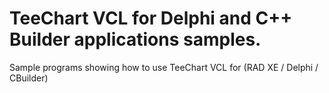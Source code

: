 TeeChart VCL for Delphi and C++ Builder applications samples.
=============================================================

Sample programs showing how to use TeeChart VCL for (RAD XE / Delphi / CBuilder)
